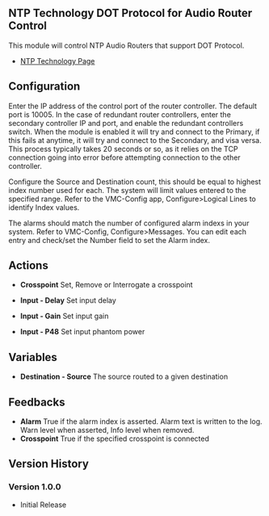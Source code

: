 ## NTP Technology DOT Protocol for Audio Router Control

This module will control NTP Audio Routers that support DOT Protocol.

- [NTP Technology Page](https://www.ntp.dk/)

## Configuration
Enter the IP address of the control port of the router controller. The default port is 10005.
In the case of redundant router controllers, enter the secondary controller IP and port, and enable the redundant controllers switch. 
When the module is enabled it will try and connect to the Primary, if this fails at anytime, it will try and connect to the Secondary, and visa versa. This process typically takes 20 seconds or so, as it relies on the TCP connection going into error before attempting connection to the other controller.

Configure the Source and Destination count, this should be equal to highest index number used for each. The system will limit values entered to the specified range. Refer to the VMC-Config app, Configure>Logical Lines to identify Index values.

The alarms should match the number of configured alarm indexs in your system. Refer to VMC-Config, Configure>Messages. You can edit each entry and check/set the Number field to set the Alarm index.

## Actions

- **Crosspoint** Set, Remove or Interrogate a crosspoint

- **Input - Delay** Set input delay
- **Input - Gain** Set input gain
- **Input - P48** Set input phantom power

## Variables
- **Destination - Source** The source routed to a given destination

## Feedbacks
- **Alarm** True if the alarm index is asserted. Alarm text is written to the log. Warn level when asserted, Info level when removed.
- **Crosspoint** True if the specified crosspoint is connected

## Version History

### Version 1.0.0
- Initial Release
